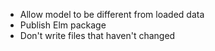 - Allow model to be different from loaded data
- Publish Elm package
- Don't write files that haven't changed

